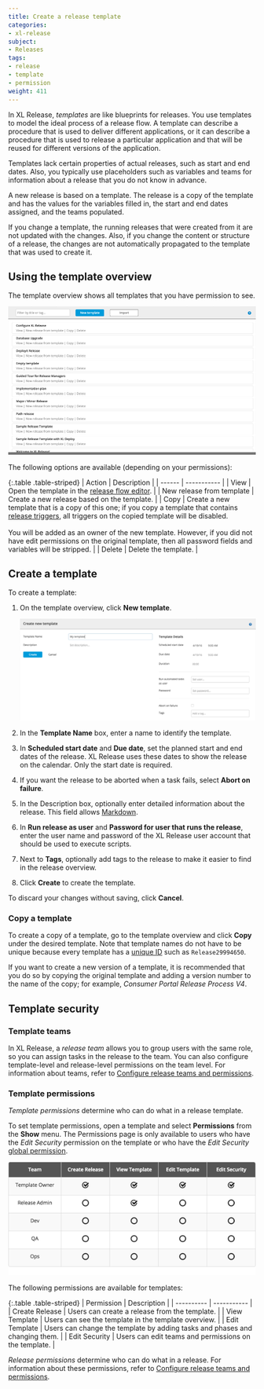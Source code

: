```yaml
---
title: Create a release template
categories:
- xl-release
subject:
- Releases
tags:
- release
- template
- permission
weight: 411
---
```


In XL Release, _templates_ are like blueprints for releases. You use templates to model the ideal process of a release flow. A template can describe a procedure that is used to deliver different applications, or it can describe a procedure that is used to release a particular application and that will be reused for different versions of the application.

Templates lack certain properties of actual releases, such as start and end dates. Also, you typically use placeholders such as variables and teams for information about a release that you do not know in advance.

A new release is based on a template. The release is a copy of the template and has the values for the variables filled in, the start and end dates assigned, and the teams populated.

If you change a template, the running releases that were created from it are not updated with the changes. Also, if you change the content or structure of a release, the changes are not automatically propagated to the template that was used to create it.

## Using the template overview

The template overview shows all templates that you have permission to see.

![Template Overview](../images/template-overview.png)

The following options are available (depending on your permissions):

{:.table .table-striped}
| Action | Description |
| ------ | ----------- |
| View | Open the template in the [release flow editor](/xl-release/how-to/using-the-release-flow-editor.html). |
| New release from template | Create a new release based on the template. |
| Copy | Create a new template that is a copy of this one; if you copy a template that contains [release triggers](/xl-release/how-to/create-a-release-trigger.html), all triggers on the copied template will be disabled.<br /><br />You will be added as an owner of the new template. However, if you did not have edit permissions on the original template, then all password fields and variables will be stripped. |
| Delete | Delete the template. |

## Create a template

To create a template:

1. On the template overview, click **New template**.

    ![Create new template](../images/create-new-template.png)

1. In the **Template Name** box, enter a name to identify the template.
1. In **Scheduled start date** and **Due date**, set the planned start and end dates of the release. XL Release uses these dates to show the release on the calendar. Only the start date is required.
1. If you want the release to be aborted when a task fails, select **Abort on failure**.
1. In the Description box, optionally enter detailed information about the release. This field allows [Markdown](/xl-release/how-to/use-markdown-in-xl-release.html).
1. In **Run release as user** and **Password for user that runs the release**, enter the user name and password of the XL Release user account that should be used to execute scripts.
1. Next to **Tags**, optionally add tags to the release to make it easier to find in the release overview.
1. Click **Create** to create the template.

To discard your changes without saving, click **Cancel**.

### Copy a template

To create a copy of a template, go to the template overview and click **Copy** under the desired template. Note that template names do not have to be unique because every template has a [unique ID](/xl-release/how-to/how-to-find-ids.html#releases-and-templates) such as `Release29994650`.

If you want to create a new version of a template, it is recommended that you do so by copying the original template and adding a version number to the name of the copy; for example, _Consumer Portal Release Process V4_.

## Template security

### Template teams

In XL Release, a *release team* allows you to group users with the same role, so you can assign tasks in the release to the team. You can also configure template-level and release-level permissions on the team level. For information about teams, refer to [Configure release teams and permissions](/xl-release/how-to/configure-release-teams-and-permissions.html).

### Template permissions

_Template permissions_ determine who can do what in a release template.

To set template permissions, open a template and select **Permissions** from the **Show** menu. The Permissions page is only available to users who have the *Edit Security* permission on the template or who have the *Edit Security* [global permission](/xl-release/how-to/configure-permissions.html).

![Template Permissions](../images/template-permissions.png)

The following permissions are available for templates:

{:.table .table-striped}
| Permission | Description |
| ---------- | ----------- |
| Create Release | Users can create a release from the template. |
| View Template | Users can see the template in the template overview. |
| Edit Template | Users can change the template by adding tasks and phases and changing them. |
| Edit Security | Users can edit teams and permissions on the template. |

_Release permissions_ determine who can do what in a release. For information about these permissions, refer to [Configure release teams and permissions](/xl-release/how-to/configure-release-teams-and-permissions.html).
